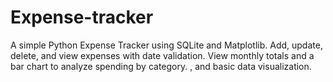 # Expense-tracker
A simple Python Expense Tracker using SQLite and Matplotlib. Add, update, delete, and view expenses with date validation. View monthly totals and a bar chart to analyze spending by category. , and basic data visualization.
